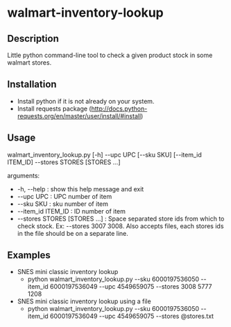 # walmart-inventory-lookup
## Description
Little python command-line tool to check a given product stock in some walmart stores.

## Installation
* Install python if it is not already on your system.
* Install requests package (http://docs.python-requests.org/en/master/user/install/#install)

## Usage
walmart_inventory_lookup.py [-h] --upc UPC [--sku SKU] [--item_id ITEM_ID] --stores STORES [STORES ...]

arguments:
* -h, --help :            show this help message and exit
* --upc UPC :             UPC number of item
* --sku SKU :             sku number of item
* --item_id ITEM_ID :     ID number of item
* --stores STORES [STORES ...] : Space separated store ids from which to check stock. Ex: --stores 3007 3008. Also accepts files, each stores ids in the file should be on a separate line.

## Examples
* SNES mini classic inventory lookup
  * python walmart_inventory_lookup.py --sku 6000197536050 --item_id 6000197536049 --upc 4549659075 --stores 3008 5777 1208
* SNES mini classic inventory lookup using a file
  * python walmart_inventory_lookup.py --sku 6000197536050 --item_id 6000197536049 --upc 4549659075 --stores @stores.txt
  
